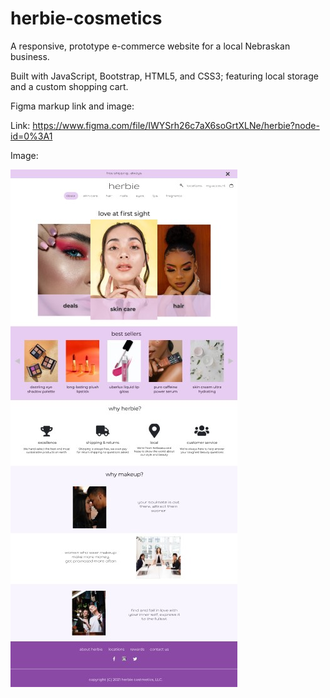 # herbie-cosmetics

A responsive, prototype e-commerce website for a local Nebraskan business.

Built with JavaScript, Bootstrap, HTML5, and CSS3; featuring local storage and a custom shopping cart.



Figma markup link and image:

Link: https://www.figma.com/file/IWYSrh26c7aX6soGrtXLNe/herbie?node-id=0%3A1

Image:

![Alt Text](/images/figma-mockup.jpg)



